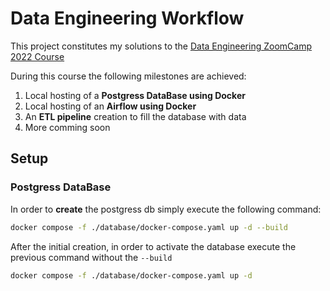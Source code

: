 # Data Engineering Workflow

This project constitutes my solutions to the [Data Engineering ZoomCamp 2022 Course](https://github.com/DataTalksClub/data-engineering-zoomcamp)

During this course the following milestones are achieved:

1. Local hosting of a __Postgress DataBase using Docker__
2. Local hosting of an __Airflow using Docker__
3. An __ETL pipeline__ creation to fill the database with data
4. More comming soon

## Setup

### Postgress DataBase

In order to __create__ the postgress db simply execute the following command:

```sh
docker compose -f ./database/docker-compose.yaml up -d --build
```

After the initial creation, in order to activate the database execute the previous command without the `--build`

```sh
docker compose -f ./database/docker-compose.yaml up -d
```